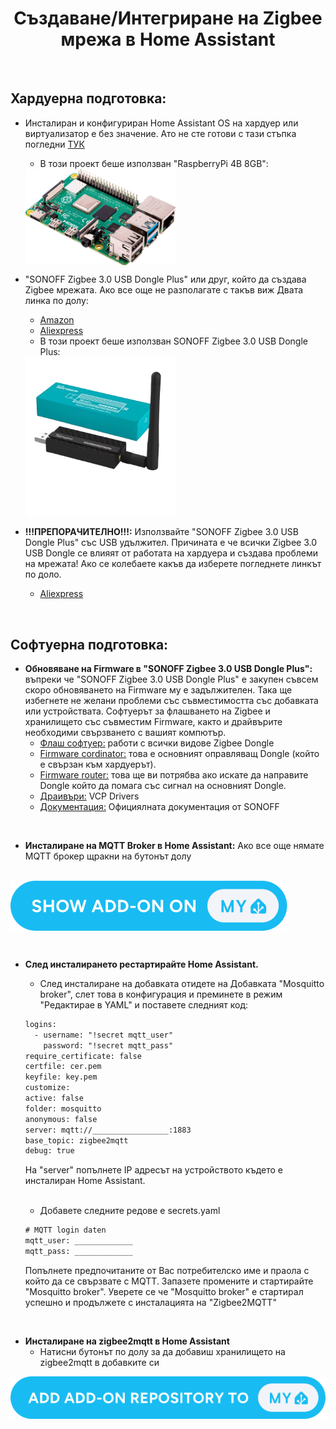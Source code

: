 <h1 align="center">Създаване/Интегриране на Zigbee мрежа в Home Assistant</h1>

<br>

##  Хардуерна подготовка:

- Инсталиран и конфигуриран Home Assistant OS на хардуер или виртуализатор е без значение. Ато не сте готови с тази стъпка погледни [ТУК](https://www.home-assistant.io/installation/)


    - В този проект беше използван "RaspberryPi 4B 8GB":
    <img align="center" src="../../IMG/Devices/RASP PI 4B.png" width="50%" height="50%">


- "SONOFF Zigbee 3.0 USB Dongle Plus" или друг, който да създава Zigbee мрежата. Ако все още не разполагате с такъв виж Двата линка по долу:
    - [Amazon](https://www.amazon.de/dp/B09KZX4WSB?ref=ppx_yo2ov_dt_b_fed_asin_title)
    - [Aliexpress](https://de.aliexpress.com/item/1005004266559661.html?spm=a2g0o.productlist.main.1.29cfYELkYELkj7&algo_pvid=d6c4c86f-f945-433c-addd-962a0da0c955&algo_exp_id=d6c4c86f-f945-433c-addd-962a0da0c955-0&pdp_npi=4%40dis%21EUR%2138.16%2120.99%21%21%2140.55%2122.30%21%402103890117306177577828936efd34%2112000028571354347%21sea%21DE%21749630241%21X&curPageLogUid=DHGOVitBimE5&utparam-url=scene%3Asearch%7Cquery_from%3A) 
    - В този проект беше използван SONOFF Zigbee 3.0 USB Dongle Plus:

    <img align="center" src="../../IMG/Devices/Sonoff zigbee3.0 Dongel.png" width="50%" height="50%">


- **!!!ПРЕПОРАЧИТЕЛНО!!!:** Използвайте  "SONOFF Zigbee 3.0 USB Dongle Plus" със USB удължител. Причината е че всички Zigbee 3.0 USB Dongle се влияят от работата на хардуера и създава проблеми на мрежата! Ако се колебаете какъв да изберете погледнете линкът по доло.
    - [Aliexpress](https://de.aliexpress.com/item/1005007442670601.html?spm=a2g0o.order_list.order_list_main.75.6e4f5c5f9wWYJ0&gatewayAdapt=glo2deu)

 <br>

##  Софтуерна подготовка:

- **Обновяване на Firmware в "SONOFF Zigbee 3.0 USB Dongle Plus":** въпреки че "SONOFF Zigbee 3.0 USB Dongle Plus" е закупен съвсем скоро обновяването на Firmware му е задължителен. Така ще избегнете не желани проблеми със съвместимостта със добавката или устройствата. Софтуерът за флашването на Zigbee и хранилището със съвместим Firmware, както и драйвърите необходими свързването с вашият компютър.
    - [Флаш софтуер:](https://zig-star.com/radio-docs/zigstar-multi-tool/#nvram-tools) работи с всички видове Zigbee Dongle
    - [Firmware cordinator:](https://github.com/Koenkk/Z-Stack-firmware/tree/master/coordinator/Z-Stack_3.x.0/bin) това е основният оправляващ Dongle (който е свързан към хардуерът).
    - [Firmware router:](https://github.com/Koenkk/Z-Stack-firmware/tree/master/router/Z-Stack_3.x.0/bin) това ще ви потрябва ако искате да направите Dongle който да помага със сигнал на основният Dongle.
    - [Драивъри:](https://www.silabs.com/developer-tools/usb-to-uart-bridge-vcp-drivers?tab=downloads) VCP Drivers
    - [Документация:](https://sonoff.tech/wp-content/uploads/2022/11/SONOFF-Zigbee-3.0-USB-dongle-plus-firmware-flashing-.pdf) Официялната документация от SONOFF

<p></p><br>

- **Инсталиране на MQTT Broker в Home Assistant:** Ако все още нямате MQTT брокер щракни на бутонът долу

<br>

<a href="https://my.home-assistant.io/redirect/supervisor_addon/?addon=core_mosquitto">
    <img align="center" src="../../IMG/Andere/button ADD-ON ON.svg" >
</a>

<p></p><br>

- **След инсталирането рестартирайте Home Assistant.**

    - След инсталиране на добавката отидете на Добавката "Mosquitto broker", слет това в конфигурация и преминете в режим "Редактирае в YAML" и поставете следният код:

    ```html
    logins:
      - username: "!secret mqtt_user"
        password: "!secret mqtt_pass"
    require_certificate: false
    certfile: cer.pem
    keyfile: key.pem
    customize:
    active: false
    folder: mosquitto
    anonymous: false
    server: mqtt://_________________:1883
    base_topic: zigbee2mqtt
    debug: true
    ```

    На "server" попълнете IP адресът на устройството където е инсталиран Home Assistant.


    <br>

    - Добавете следните редове е secrets.yaml

    ```html
    # MQTT login daten
    mqtt_user: _____________
    mqtt_pass: _____________
    ```

    Попълнете предпочитаните от Вас потребителско име и праола с който да се свързвате с MQTT. Запазете промените и стартирайте "Mosquitto broker". Уверете се че "Mosquitto broker" е стартирал успешно и продължете с инсталацията на "Zigbee2MQTT"

<br>

- **Инсталиране на zigbee2mqtt в Home Assistant**
    - Натисни бутонът по долу за да добавиш хранилището на zigbee2mqtt в добавките си
<a href="https://my.home-assistant.io/redirect/supervisor_add_addon_repository/?repository_url=https%3A%2F%2Fgithub.com%2Fzigbee2mqtt%2Fhassio-zigbee2mqtt">
    <img align="center" src="../../IMG/Andere/button ADD ADD-ON REPOSITORY TO MY.svg" >
</a>

